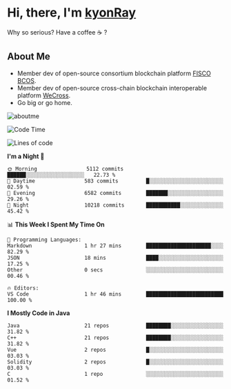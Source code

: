 # Hi, there, I'm [kyonRay](https://kyonRay.github.io)

Why so serious? Have a coffee ☕️ ?

## About Me

- Member dev of open-source consortium blockchain platform [FISCO BCOS](https://github.com/FISCO-BCOS).
- Member dev of open-source cross-chain blockchain interoperable platform [WeCross](https://github.com/WeBankBlockchain/WeCross).
- Go big or go home.

![aboutme](https://github-readme-stats.vercel.app/api?username=kyonRay&count_private=true&show_icons=true)

<!-- ![top-langs](https://github-readme-stats.vercel.app/api/top-langs/?username=kyonRay&layout=compact&hide=shell,html) -->

<!--START_SECTION:waka-->
![Code Time](http://img.shields.io/badge/Code%20Time-324%20hrs%2045%20mins-blue)

![Lines of code](https://img.shields.io/badge/From%20Hello%20World%20I%27ve%20Written-14.9%20million%20lines%20of%20code-blue)

**I'm a Night 🦉** 

```text
🌞 Morning                5112 commits        ██████░░░░░░░░░░░░░░░░░░░   22.73 % 
🌆 Daytime                583 commits         █░░░░░░░░░░░░░░░░░░░░░░░░   02.59 % 
🌃 Evening                6582 commits        ███████░░░░░░░░░░░░░░░░░░   29.26 % 
🌙 Night                  10218 commits       ███████████░░░░░░░░░░░░░░   45.42 % 
```


📊 **This Week I Spent My Time On** 

```text
💬 Programming Languages: 
Markdown                 1 hr 27 mins        █████████████████████░░░░   82.29 % 
JSON                     18 mins             ████░░░░░░░░░░░░░░░░░░░░░   17.25 % 
Other                    0 secs              ░░░░░░░░░░░░░░░░░░░░░░░░░   00.46 % 

🔥 Editors: 
VS Code                  1 hr 46 mins        █████████████████████████   100.00 % 
```

**I Mostly Code in Java** 

```text
Java                     21 repos            ████████░░░░░░░░░░░░░░░░░   31.82 % 
C++                      21 repos            ████████░░░░░░░░░░░░░░░░░   31.82 % 
Vue                      2 repos             █░░░░░░░░░░░░░░░░░░░░░░░░   03.03 % 
Solidity                 2 repos             █░░░░░░░░░░░░░░░░░░░░░░░░   03.03 % 
C                        1 repo              ░░░░░░░░░░░░░░░░░░░░░░░░░   01.52 % 
```




<!--END_SECTION:waka-->
